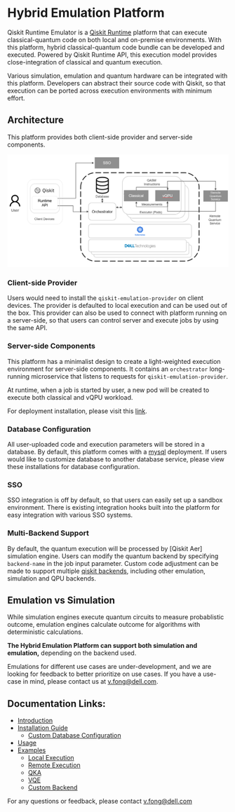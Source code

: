 # Hybrid Emulation Platform
Qiskit Runtime Emulator is a [Qiskit Runtime]() platform that can execute classical-quantum code on both local and on-premise environments. With this platform, hybrid classical-quantum code bundle can be developed and executed. Powered by Qiskit Runtime API, this execution model provides close-integration of classical and quantum execution. 

Various simulation, emulation and quantum hardware can be integrated with this platform. Developers can abstract their source code with Qiskit, so that execution can be ported across execution environments with minimum effort. 

## Architecture
This platform provides both client-side provider and server-side components. 

![Qiskit Runtime Architecture](images/arch.png)
### Client-side Provider
Users would need to install the `qiskit-emulation-provider` on client devices. The provider is defaulted to local execution and can be used out of the box. This provider can also be used to connect with platform running on a server-side, so that users can control server and execute jobs by using the same API. 

### Server-side Components
This platform has a minimalist design to create a light-weighted execution environment for server-side components. It contains an `orchestrator` long-running microservice that listens to requests for `qiskit-emulation-provider`. 

At runtime, when a job is started by user, a new pod will be created to execute both classical and vQPU workload. 

For deployment installation, please visit this [link](doc/install.md). 

### Database Configuration
All user-uploaded code and execution parameters will be stored in a database. By default, this platform comes with a [mysql](https://www.mysql.com/) deployment. If users would like to customize database to another database service, please view these installations for database configuration. 

### SSO
SSO integration is off by default, so that users can easily set up a sandbox environment. There is existing integration hooks built into the platform for easy integration with various SSO systems. 

### Multi-Backend Support
By default, the quantum execution will be processed by [Qiskit Aer] simulation engine. Users can modify the quantum backend by specifying `backend-name` in the job input parameter. Custom code adjustment can be made to support multiple [qiskit backends](), including other emulation, simulation and QPU backends. 

## Emulation vs Simulation
While simulation engines execute quantum circuits to measure probablistic outcome, emulation engines calculate outcome for algorithms with deterministic calculations. 

**The Hybrid Emulation Platform can support both simulation and emulation,** depending on the backend used. 

Emulations for different use cases are under-development, and we are looking for feedback to better prioritize on use cases. If you have a use-case in mind, please contact us at [v.fong@dell.com](mailto:v.fong@dell.com).

## Documentation Links:
- [Introduction](doc/intro.md)
- [Installation Guide](doc/install.md)
  - [Custom Database Configuration]()
- [Usage]()
- [Examples]()
  - [Local Execution]()
  - [Remote Execution]()
  - [QKA]()
  - [VQE]()
  - [Custom Backend]()


For any questions or feedback, please contact [v.fong@dell.com](mailto:v.fong@dell.com)